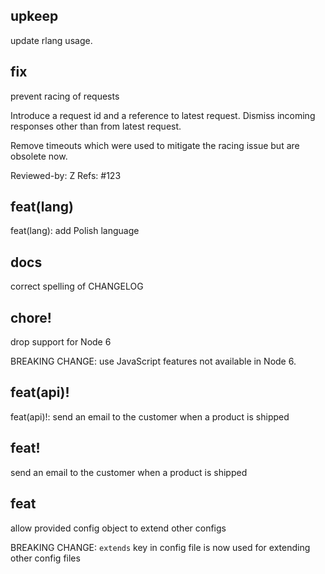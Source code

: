 <!-- NEWS.md is maintained by https://cynkra.github.io/fledge, do not edit -->

## upkeep
 update rlang usage.

## fix
 prevent racing of requests

Introduce a request id and a reference to latest request. Dismiss
incoming responses other than from latest request.

Remove timeouts which were used to mitigate the racing issue but are
obsolete now.

Reviewed-by: Z
Refs: #123
## feat(lang)
feat(lang): add Polish language

## docs
 correct spelling of CHANGELOG

## chore!
 drop support for Node 6

BREAKING CHANGE: use JavaScript features not available in Node 6.

## feat(api)!
feat(api)!: send an email to the customer when a product is shipped

## feat!
 send an email to the customer when a product is shipped

## feat
 allow provided config object to extend other configs

  BREAKING CHANGE: `extends` key in config file is now used for extending other config files



